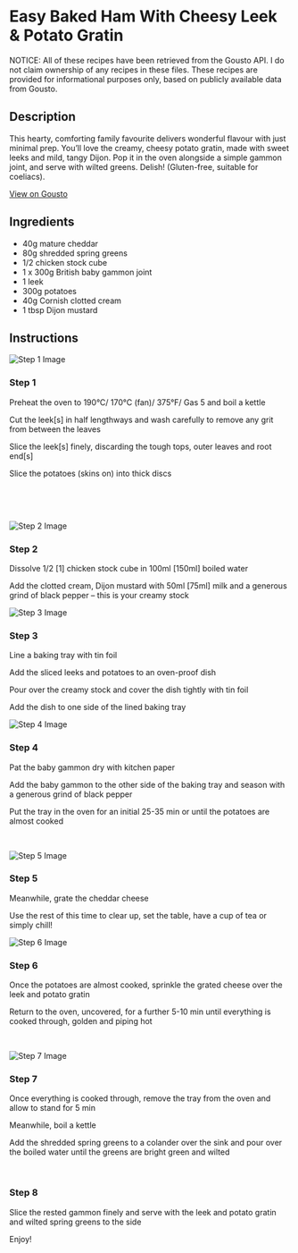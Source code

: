 # Easy Baked Ham With Cheesy Leek & Potato Gratin

NOTICE: All of these recipes have been retrieved from the Gousto API. I do not claim ownership of any recipes in these files. These recipes are provided for informational purposes only, based on publicly available data from Gousto.

## Description

This hearty, comforting family favourite delivers wonderful flavour with just minimal prep. You’ll love the creamy, cheesy potato gratin, made with sweet leeks and mild, tangy Dijon. Pop it in the oven alongside a simple gammon joint, and serve with wilted greens. Delish! (Gluten-free, suitable for coeliacs).

[View on Gousto](https://www.gousto.co.uk/recipes/cookbook/easy-baked-ham-with-cheesy-leek-potato-gratin)

## Ingredients

- 40g mature cheddar
- 80g shredded spring greens
- 1/2 chicken stock cube
- 1 x 300g British baby gammon joint
- 1 leek
- 300g potatoes
- 40g Cornish clotted cream
- 1 tbsp Dijon mustard

## Instructions

![Step 1 Image](https://production-media.gousto.co.uk/cms/recipe-step-image/1577.-step-1-x200.jpg)

### Step 1

Preheat the oven to 190&deg;C/ 170&deg;C (fan)/ 375&deg;F/ Gas 5 <span class="text-highlight">and boil a kettle</span>


<span class="text-highlight">Cut the leek<span class="text-danger">[s]</span> in half lengthways and wash carefully to remove any grit from between the leaves</span>


<span class="text-highlight">Slice the leek<span class="text-danger">[s]</span> finely, discarding the tough tops, outer leaves and root end<span class="text-danger">[s]</span></span>


Slice the potatoes (skins on) into thick discs


&nbsp;


<span style="font-family: Lato; font-size: 15px; white-space: pre-wrap;">&nbsp;</span>

![Step 2 Image](https://production-media.gousto.co.uk/cms/recipe-step-image/1577.-step-2-x200.jpg)

### Step 2

Dissolve 1/2 <span class="text-danger">[1]</span> chicken stock cube in 100ml <span class="text-danger">[150ml]</span> boiled water


Add the clotted cream, Dijon mustard&nbsp;with 50ml<span class="text-danger"> [75ml]</span> milk&nbsp;and a generous grind of black pepper&nbsp;&ndash; this is your creamy stock

![Step 3 Image](https://production-media.gousto.co.uk/cms/recipe-step-image/1577.-step-3-x200.jpg)

### Step 3

Line a baking tray with tin foil


Add the sliced leeks and potatoes to an oven-proof dish&nbsp;


Pour over the creamy&nbsp;stock and cover the dish tightly with tin foil&nbsp;


Add the dish to one side of the lined baking tray&nbsp;

![Step 4 Image](https://production-media.gousto.co.uk/cms/recipe-step-image/1577.-step-4-x200.jpg)

### Step 4

Pat the baby gammon dry with kitchen paper


Add the baby gammon to the other side of the baking tray and season with a generous grind of black pepper&nbsp;


Put the tray in the oven for an initial 25-35 min or until the potatoes are almost cooked


&nbsp;

![Step 5 Image](https://production-media.gousto.co.uk/cms/recipe-step-image/1577.-step-5-x200.jpg)

### Step 5

Meanwhile, grate the cheddar cheese


Use the rest of this time to clear up, set the table, have a cup of tea or simply chill!

![Step 6 Image](https://production-media.gousto.co.uk/cms/recipe-step-image/1577.-step-6-x200.jpg)

### Step 6

Once the potatoes are almost cooked, sprinkle the grated cheese over the leek and potato gratin


Return to the oven, uncovered, for a further 5-10 min until everything is cooked through, golden and piping hot


&nbsp;

![Step 7 Image](https://production-media.gousto.co.uk/cms/recipe-step-image/1577.-step-7-x200.jpg)

### Step 7

Once everything is cooked through, remove the tray from the oven and allow to stand for 5 min


Meanwhile, boil a kettle&nbsp;


Add the&nbsp;shredded spring greens&nbsp;to a colander over the sink and pour over the&nbsp;boiled water&nbsp;until the greens are bright green and wilted&nbsp;


&nbsp;

### Step 8

Slice the rested gammon&nbsp;finely and serve with the leek and potato gratin and wilted spring greens to the side&nbsp;


Enjoy!

